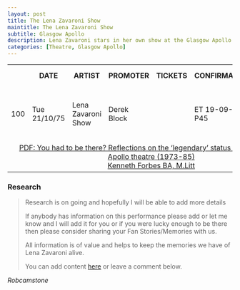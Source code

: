 ```yaml
---
layout: post
title: The Lena Zavaroni Show
maintitle: The Lena Zavaroni Show
subtitle: Glasgow Apollo
description: Lena Zavaroni stars in her own show at the Glasgow Apollo.
categories: [Theatre, Glasgow Apollo]
---
```


<table>
<tr>
<th></th>
<th>DATE</th>
<th>ARTIST</th>
<th>PROMOTER</th>
<th>TICKETS</th>
<th>CONFIRMATION</th>
<th>AVERAGE RICE</th>
</tr>

<tr>
<td>100</td>
<td>Tue 21/10/75</td>
<td>Lena Zavaroni Show</td>
<td>Derek Block</td>
<td></td>
<td>ET 19-09-75 P45</td>
<td>£1.12 average (75p/£1.00/£1.25/£1.50)</td>
</tr>

<tr><td colspan="7" style="text-align:center;"><a href="/assets/pdf/2015forbesphd.pdf#page=273">PDF: You had to be there? Reflections on the ‘legendary’ status of the Glasgow Apollo theatre (1973-85)<br />Kenneth Forbes BA, M.Litt</a></td></tr>
</table>

### Research
> Research is on going and hopefully I will be able to add more details
>
> If anybody has information on this performance please add or let me know and I will add it for you or if you were lucky enough to be there then please consider sharing your Fan Stories/Memories with us.
>
> All information is of value and helps to keep the memories we have of Lena Zavaroni alive.
>
> You can add content [here](https://github.com/FanzOfLenaZavaroni/fanzoflenazavaroni.github.io) or leave a comment below.

<cite>Robcamstone</cite>

